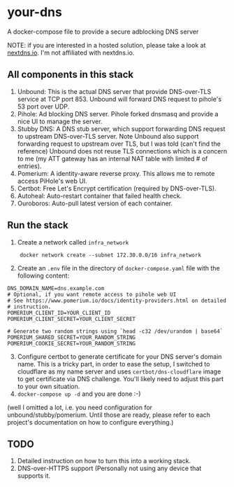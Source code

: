 # your-dns
A docker-compose file to provide a secure adblocking DNS server

NOTE: if you are interested in a hosted solution, please take a look at
[nextdns.io](https://nextdns.io). I'm not affiliated with nextdns.io.

## All components in this stack

1. Unbound: This is the actual DNS server that provide DNS-over-TLS
   service at TCP port 853. Unbound will forward DNS request to pihole's
   53 port over UDP.
2. Pihole: Ad blocking DNS server. Pihole forked dnsmasq and provide a
   nice UI to manage the server.
3. Stubby DNS: A DNS stub server, which support forwarding DNS request
   to upstream DNS-over-TLS server. Note Unbound also support forwarding
   request to upstream over TLS, but I was told (can't find the
   reference) Unbound does not reuse TLS connections which is a concern
   to me (my ATT gateway has an internal NAT table with limited # of
   entries).
4. Pomerium: A identity-aware reverse proxy. This allows me to remote
   access PiHole's web UI.
5. Certbot: Free Let's Encrypt certification (required by DNS-over-TLS).
6. Autoheal: Auto-restart container that failed health check.
7. Ouroboros: Auto-pull latest version of each container.

## Run the stack

1. Create a network called `infra_network`
```
    docker network create --subnet 172.30.0.0/16 infra_network
```

2. Create an `.env` file in the directory of `docker-compose.yaml` file
   with the following content:

```
DNS_DOMAIN_NAME=dns.example.com
# Optional, if you want remote access to pihole web UI
# See https://www.pomerium.io/docs/identity-providers.html on detailed
# instruction.
POMERIUM_CLIENT_ID=YOUR_CLIENT_ID
POMERIUM_CLIENT_SECRET=YOUR_CLIENT_SECRET

# Generate two random strings using `head -c32 /dev/urandom | base64`
POMERIUM_SHARED_SECRET=YOUR_RANDOM_STRING
POMERIUM_COOKIE_SECRET=YOUR_RANDOM_STRING
```

3. Configure certbot to generate certificate for your DNS server's
   domain name. This is a tricky part, in order to ease the setup, I
   switched to cloudflare as my name server and uses
   `certbot/dns-cloudflare` image to get certificate via DNS challenge.
   You'll likely need to adjust this part to your own situation.
4. `docker-compose up -d` and you are done :-)

(well I omitted a lot, i.e. you need configuration for
unbound/stubby/pomerium. Until those are ready, please refer to each
project's documentation on how to configure everything.)


## TODO

1. Detailed instruction on how to turn this into a working stack.
2. DNS-over-HTTPS support (Personally not using any device that supports
   it.
